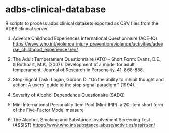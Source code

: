 # adbs-clinical-database

R scripts to process adbs clinical datasets exported as CSV files from the ADBS clinical server.

1) Adverse Childhood Experiences International Questionnaire (ACE-IQ) 
https://www.who.int/violence_injury_prevention/violence/activities/adverse_childhood_experiences/en/

2) The Adult Temperament Questionnaire (ATQ) - Short Form: 
Evans, D.E., & Rothbart, M.K. (2007). Development of a model for adult temperament. Journal of Research in Personality, 41, 868-888.

3) Stop-Signal Task: 
Logan, Gordon D. "On the ability to inhibit thought and action: A users' guide to the stop signal paradigm." (1994).

4) Severity of Alcohol Dependence Questionaire (SADQ)

5) Mini International Personality Item Pool (Mini-IPIP): a 20-item short form of the Five-Factor Model measure

6) The Alcohol, Smoking and Substance Involvement Screening Test (ASSIST)
https://www.who.int/substance_abuse/activities/assist/en/
